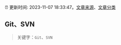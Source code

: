 :alarm_clock: 更新时间: 2023-11-07 18:33:47。[文章来源](/README.md)、[文章分类](/TAGS.md)

## Git、SVN


> 关键字：`Git`、`SVN`



